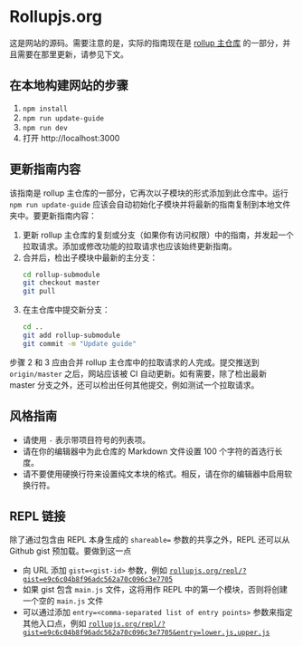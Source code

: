 # Rollupjs.org

这是网站的源码。需要注意的是，实际的指南现在是 [rollup 主仓库](https://github.com/rollup/rollup/tree/master/docs) 的一部分，并且需要在那里更新，请参见下文。

## 在本地构建网站的步骤

1. `npm install`
2. `npm run update-guide`
3. `npm run dev`
4. 打开 http://localhost:3000

## 更新指南内容

该指南是 rollup 主仓库的一部分，它再次以子模块的形式添加到此仓库中。运行 `npm run update-guide` 应该会自动初始化子模块并将最新的指南复制到本地文件夹中。要更新指南内容：

1. 更新 rollup 主仓库的复刻或分支（如果你有访问权限）中的指南，并发起一个拉取请求。添加或修改功能的拉取请求也应该始终更新指南。
2. 合并后，检出子模块中最新的主分支：
   ```bash
   cd rollup-submodule
   git checkout master
   git pull
   ```
3. 在主仓库中提交新分支：
   ```bash
   cd ..
   git add rollup-submodule
   git commit -m "Update guide"
   ```

步骤 2 和 3 应由合并 rollup 主仓库中的拉取请求的人完成。提交推送到 `origin/master` 之后，网站应该被 CI 自动更新。如有需要，除了检出最新 master 分支之外，还可以检出任何其他提交，例如测试一个拉取请求。

## 风格指南

- 请使用 `-` 表示带项目符号的列表项。
- 请在你的编辑器中为此仓库的 Markdown 文件设置 100 个字符的首选行长度。
- 请不要使用硬换行符来设置纯文本块的格式。相反，请在你的编辑器中启用软换行符。

## REPL 链接

除了通过包含由 REPL 本身生成的 `shareable=` 参数的共享之外，REPL 还可以从 Github gist 预加载。要做到这一点

- 向 URL 添加 `gist=<gist-id>` 参数，例如 [`rollupjs.org/repl/?gist=e9c6c04b8f96adc562a70c096c3e7705`](https://rollupjs.org/repl/?gist=e9c6c04b8f96adc562a70c096c3e7705)
- 如果 gist 包含 `main.js` 文件，这将用作 REPL 中的第一个模块，否则将创建一个空的 `main.js` 文件
- 可以通过添加 `entry=<comma-separated list of entry points>` 参数来指定其他入口点，例如 [`rollupjs.org/repl/?gist=e9c6c04b8f96adc562a70c096c3e7705&entry=lower.js,upper.js`](https://rollupjs.org/repl?gist=e9c6c04b8f96adc562a70c096c3e7705&entry=lower.js,upper.js)
